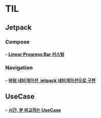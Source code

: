 # TIL
## Jetpack
### Compose
#### - [Linear Progress Bar 커스텀](https://github.com/KWY0218/TIL/tree/compose-animation)
### Navigation
#### - [바텀 네비게이션, jetpack 네비게이션으로 구현](https://github.com/KWY0218/TIL/tree/bottom-navigation-and-jetpack-navigation)
## UseCase
#### - [시간, 분 비교하는 UseCase](https://github.com/KWY0218/TIL/tree/calculate-date-usecase)
